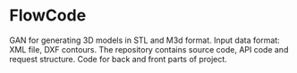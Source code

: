# FlowCode
GAN for generating 3D models in STL and M3d format. Input data format: XML file, DXF contours. The repository contains source code, API code and request structure. Code for back and front parts of project.
